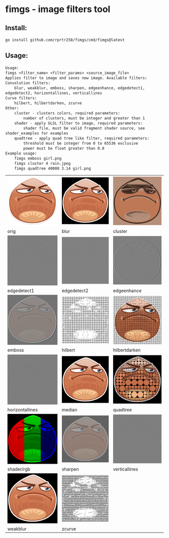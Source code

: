 # fimgs - image filters tool

## Install:
```bash
go install github.com/rprtr258/fimgs/cmd/fimgs@latest
```

## Usage:
```
Usage:
fimgs <filter_name> <filter_params> <source_image_file>
Applies filter to image and saves new image. Available filters:
Convolution filters:
	blur, weakblur, emboss, sharpen, edgeenhance, edgedetect1, edgedetect2, horizontallines, verticallines
Curve filters:
	hilbert, hilbertdarken, zcurve
Other:
	cluster - clusters colors, required parameters:
		number of clusters, must be integer and greater than 1
	shader - apply GLSL filter to image, required parameters:
		shader file, must be valid fragment shader source, see shader_examples for examples
	quadtree - apply quad tree like filter, required parameters:
		threshold must be integer from 0 to 65536 exclusive
		power must be float greater than 0.0
Example usage:
	fimgs emboss girl.png
	fimgs cluster 4 rain.jpeg
	fimgs quadtree 40000 3.14 girl.png
```

||||
|-|-|-|
|![](img/static/orig.png)|![](img/static/blur.png)|![](img/static/cluster.png)|
|orig|blur|cluster|
|![](img/static/edgedetect1.png)|![](img/static/edgedetect2.png)|![](img/static/edgeenhance.png)|
|edgedetect1|edgedetect2|edgeenhance|
|![](img/static/emboss.png)|![](img/static/hilbert.png)|![](img/static/hilbertdarken.png)|
|emboss|hilbert|hilbertdarken|
|![](img/static/horizontallines.png)|![](img/static/median.png)|![](img/static/quadtree.png)|
|horizontallines|median|quadtree|
|![](img/static/shader_rgb.png)|![](img/static/sharpen.png)|![](img/static/verticallines.png)|
|shader/rgb|sharpen|verticallines|
|![](img/static/weakblur.png)|![](img/static/zcurve.png)||
|weakblur|zcurve||

